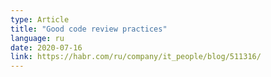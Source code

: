```yaml
---
type: Article
title: "Good code review practices"
language: ru
date: 2020-07-16
link: https://habr.com/ru/company/it_people/blog/511316/
---
```


